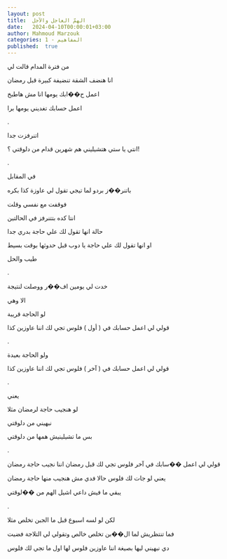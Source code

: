 ```yaml
---
layout: post
title:  الهمّ العاجل والآجل
date:   2024-04-10T00:00:01+03:00
author: Mahmoud Marzouk
categories: 1 - المفاهيم
published:  true
---
```

من فترة المدام قالت لي

انا هنضف الشقة تنضيفة كبيرة قبل رمضان

اعمل ح��ابك يومها انا مش هاطبخ

اعمل حسابك تغديني يومها برا

.

اتنرفزت جدا

انتي يا ستي هتشيليني هم شهرين قدام من دلوقتي ؟!

.

في المقابل

باتنر��ز بردو لما تيجي تقول لي عاوزة كذا بكره

فوقفت مع نفسي وقلت

انتا كده بتتنرفز في الحالتين

حالة انها تقول لك علي حاجة بدري جدا

او انها تقول لك علي حاجة يا دوب قبل حدوثها بوقت بسيط

طيب والحل

.

خدت لي يومين اف��ر ووصلت لنتيجة

الا وهي

لو الحاجة قريبة

قولي لي اعمل حسابك في ( أول ) فلوس تجي لك اننا عاوزين كذا

.

ولو الحاجة بعيدة

قولي لي اعمل حسابك في ( آخر ) فلوس تجي لك اننا عاوزين كذا

.

يعني

لو هنجيب حاجة لرمضان مثلا

نبهيني من دلوقتي

بس ما تشيلينيش همها من دلوقتي

.

قولي لي اعمل ��سابك في آخر فلوس تجي لك قبل رمضان اننا نجيب حاجة
رمضان

يعني لو جات لك فلوس حالا فدي مش هنجيب منها حاجة رمضان

يبقي ما فيش داعي اشيل الهم من ��لوقتي

.

لكن لو لسه اسبوع قبل ما الجبن تخلص مثلا

فما تنتظريش لما ال��بن تخلص خالص وتقولي لي التلاجة فضيت

دي نبهيني ليها بصيغة اننا عاوزين فلوس لها اول ما تجي لك
فلوس
